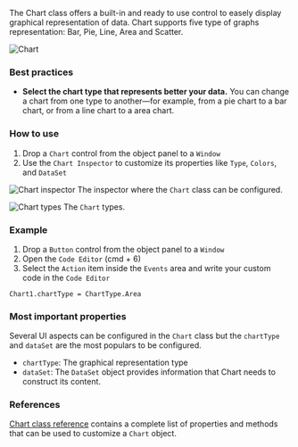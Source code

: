 The Chart class offers a built-in and ready to use control to easely display graphical representation of data. Chart supports five type of graphs representation: Bar, Pie, Line, Area and Scatter.

![Chart](images/chart1.png)

### Best practices
* **Select the chart type that represents better your data.** You can change a chart from one type to another—for example, from a pie chart to a bar chart, or from a line chart to a area chart.

### How to use
1. Drop a `Chart` control from the object panel to a `Window`
2. Use the `Chart Inspector` to customize its properties like `Type`, `Colors`, and `DataSet`

![`Chart` inspector](images/chart2.png)
The inspector where the `Chart` class can be configured.

![`Chart` types](images/chart3.png)
The  `Chart` types.

### Example
1. Drop a `Button` control from the object panel to a `Window`
2. Open the `Code Editor` (cmd + 6)
3. Select the `Action` item inside the `Events` area and write your custom code in the `Code Editor`
```
Chart1.chartType = ChartType.Area
```

### Most important properties
Several UI aspects can be configured in the `Chart` class but the `chartType` and `dataSet` are the most populars to be configured.
- `chartType`:  The graphical representation type
- `dataSet`: The `DataSet` object provides information that Chart needs to construct its content.

### References
[Chart class reference](../classes/Chart.html) contains a complete list of properties and methods that can be used to customize a `Chart` object.

